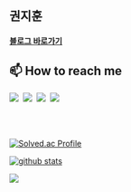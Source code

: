 <!--
### Hi there!! 👋


**kjh8673a/kjh8673a** is a ✨ _special_ ✨ repository because its `README.md` (this file) appears on your GitHub profile.

Here are some ideas to get you started:

- 🔭 I’m currently working on ...
- 🌱 I’m currently learning ...
- 👯 I’m looking to collaborate on ...
- 🤔 I’m looking for help with ...
- 💬 Ask me about ...
- 📫 How to reach me: ...
- 😄 Pronouns: ...
- ⚡ Fun fact: ...





<h3> 🌱 Techs that I've used at least once </h3>

<p>
  <img src="https://img.shields.io/badge/Java-007396?style=flat-square&logo=Java&logoColor=white"/></a>&nbsp
  <img src="https://img.shields.io/badge/Python-3766AB?style=flat-square&logo=Python&logoColor=white"/>&nbsp
  <img src="https://img.shields.io/badge/MongoDB-47A248?style=flat-square&logo=MongoDB&logoColor=white"/>&nbsp
  <img src="https://img.shields.io/badge/Javascript-ffb13b?style=flat-square&logo=javascript&logoColor=white"/>&nbsp  
  <img src="https://img.shields.io/badge/HTML-E34F26?style=flat-square&logo=html5&logoColor=white"/>&nbsp
  <img src="https://img.shields.io/badge/CSS-1572B6?style=flat-square&logo=css3&logoColor=white"/>&nbsp  
  <img src="https://img.shields.io/badge/github-181717?style=flat-square&logo=github&logoColor=white">&nbsp
  <img src="https://img.shields.io/badge/aws-333664?style=flat-square&logo=amazon-aws&logoColor=white"/>&nbsp
</p>
<br>

-->
## 권지훈

#### [블로그 바로가기](https://chem-coder.tistory.com/)

## 📫 How to reach me

<p>
<!--   Gmail -->
  <a href="mailto:kjh8673a@gmail.com"><img src="https://img.shields.io/badge/Gmail-d14836?style=flat-square&logo=Gmail&logoColor=white&link=kjh8673a@gmail.com"/></a>&nbsp
<!--   Naver mail -->
  <a href="mailto:kjh8673a@naver.com"><img src="https://img.shields.io/badge/Email-03C75A?style=flat-square&logo=Naver&logoColor=white&link=kjh8673a@naver.com"/></a>&nbsp
<!--   Instagtam -->
  <a href="https://www.instagram.com/g_hoooon/"><img src="https://img.shields.io/badge/Instagram-E4405F?style=flat-square&logo=Instagram&logoColor=white&link=https://www.instagram.com/g_hoooon/"/></a>&nbsp
<!--   Naver blog -->
<!--   <a href="https://blog.naver.com/kjh8673a"><img src="https://img.shields.io/badge/Blog-03C75A?style=flat-square&logo=Naver&logoColor=white&link=https://blog.naver.com/kjh8673a"/></a>&nbsp -->
<!--     <a href="https://blog.naver.com/kjh8673a"><img src="https://img.shields.io/badge/Daily%20Blog-1eb031?style=flat-square&link=https://blog.naver.com/kjh8673a"/></a>&nbsp -->
<!--   Tech blog -->
<!--   <a href="https://velog.io/@kjh8673a"><img src="https://img.shields.io/badge/Velog-11B48A?style=flat-square&logo=Vimeo&logoColor=white&link=https://velog.io/@kjh8673a"/></a>&nbsp -->
<!--   <a href="https://velog.io/@kjh8673a"><img src="https://img.shields.io/badge/Tech%20Blog-555263?style=flat-square&link=https://velog.io/@kjh8673a"/></a>&nbsp -->
  <a href="https://kjh8673a.github.io/"><img src="https://img.shields.io/badge/Tech%20Blog-555263?style=flat-square&link=https://kjh8673a.tistory.com/"/></a>&nbsp
</p>
<br><br>

[![Solved.ac Profile](http://mazassumnida.wtf/api/v2/generate_badge?boj=kjh8673a)](https://solved.ac/kjh8673a)

[![github stats](https://github-readme-stats.vercel.app/api?username=kjh8673a&show_icons=true&theme=dracula&count_private=true)](https://github.com/kjh8673a)




<!--
[![Top Langs](https://github-readme-stats.vercel.app/api/top-langs/?username=kjh8673a&layout=compact)](https://github.com/kjh8673a)
<br><br>
-->

<p>
  <a href="https://hits.seeyoufarm.com"><img src="https://hits.seeyoufarm.com/api/count/incr/badge.svg?url=https%3A%2F%2Fgithub.com%2Fkjh8673a&count_bg=%23ED6DA3&title_bg=%2386757E&icon=github.svg&icon_color=%23E1DEDE&title=hits&edge_flat=false"/></a>
</p>
